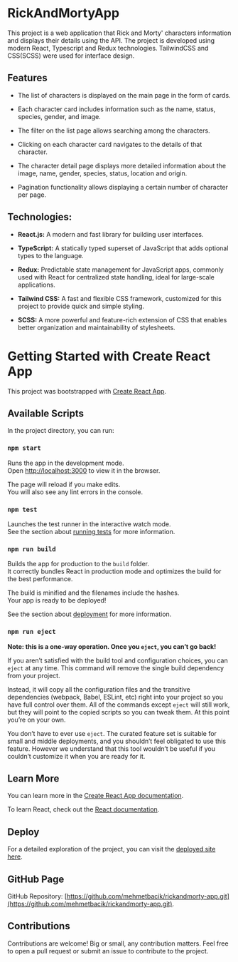 # RickAndMortyApp

This project is a web application that Rick and Morty' characters information and displays their details using the API. The project is developed using modern React, Typescript and Redux technologies. TailwindCSS and CSS(SCSS) were used for interface design.

## Features

- The list of characters is displayed on the main page in the form of cards.

- Each character card includes information such as the name, status, species, gender, and image.

- The filter on the list page allows searching among the characters.

- Clicking on each character card navigates to the details of that character.

- The character detail page displays more detailed information about the image, name, gender, species, status, location and origin.

- Pagination functionality allows displaying a certain number of character per page.

## Technologies:

- **React.js:**  A modern and fast library for building user interfaces.

- **TypeScript:** A statically typed superset of JavaScript that adds optional types to the language.

- **Redux:**  Predictable state management for JavaScript apps, commonly used with React for centralized state handling, ideal for large-scale applications.

- **Tailwind CSS:** A fast and flexible CSS framework, customized for this project to provide quick and simple styling.

- **SCSS:** A more powerful and feature-rich extension of CSS that enables better organization and maintainability of stylesheets.

# Getting Started with Create React App

This project was bootstrapped with [Create React App](https://github.com/facebook/create-react-app).

## Available Scripts

In the project directory, you can run:

### `npm start`

Runs the app in the development mode.\
Open [http://localhost:3000](http://localhost:3000) to view it in the browser.

The page will reload if you make edits.\
You will also see any lint errors in the console.

### `npm test`

Launches the test runner in the interactive watch mode.\
See the section about [running tests](https://facebook.github.io/create-react-app/docs/running-tests) for more information.

### `npm run build`

Builds the app for production to the `build` folder.\
It correctly bundles React in production mode and optimizes the build for the best performance.

The build is minified and the filenames include the hashes.\
Your app is ready to be deployed!

See the section about [deployment](https://facebook.github.io/create-react-app/docs/deployment) for more information.

### `npm run eject`

**Note: this is a one-way operation. Once you `eject`, you can’t go back!**

If you aren’t satisfied with the build tool and configuration choices, you can `eject` at any time. This command will remove the single build dependency from your project.

Instead, it will copy all the configuration files and the transitive dependencies (webpack, Babel, ESLint, etc) right into your project so you have full control over them. All of the commands except `eject` will still work, but they will point to the copied scripts so you can tweak them. At this point you’re on your own.

You don’t have to ever use `eject`. The curated feature set is suitable for small and middle deployments, and you shouldn’t feel obligated to use this feature. However we understand that this tool wouldn’t be useful if you couldn’t customize it when you are ready for it.

## Learn More

You can learn more in the [Create React App documentation](https://facebook.github.io/create-react-app/docs/getting-started).

To learn React, check out the [React documentation](https://reactjs.org/).

## Deploy

For a detailed exploration of the project, you can visit the [deployed site here](https://rickandmorty-app-khaki.vercel.app/).

## GitHub Page

GitHub Repository: [https://github.com/mehmetbacik/rickandmorty-app.git](https://github.com/mehmetbacik/rickandmorty-app.git).

## Contributions

Contributions are welcome! Big or small, any contribution matters. Feel free to open a pull request or submit an issue to contribute to the project.
